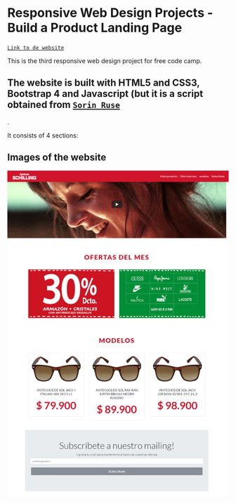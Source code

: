 # Responsive Web Design Projects - Build a Product Landing Page

[`Link to de website`](https://natcancein.github.io/FreeCodeCamp/ResponsiveWebDesignProjects/product-landing-page/)

This is the third responsive web design project for free code camp.

## The website is built with HTML5 and CSS3, Bootstrap 4 and Javascript (but it is a script obtained from [`Sorin Ruse`](https://codepen.io/sorinr/pen/qqQMZp)
.

It consists of 4 sections:

## Images of the website

![Product Landing Page](img/screencapture.png)

